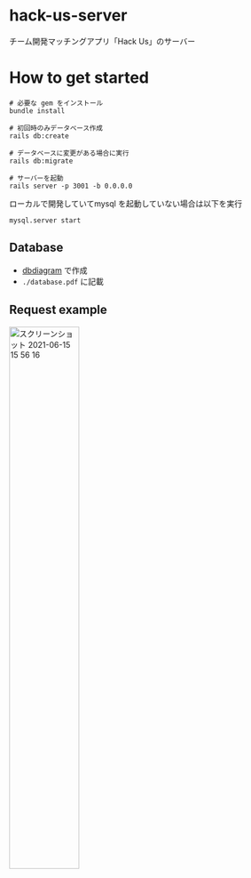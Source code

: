 # hack-us-server

チーム開発マッチングアプリ「Hack Us」のサーバー

# How to get started

```
# 必要な gem をインストール
bundle install

# 初回時のみデータベース作成
rails db:create

# データベースに変更がある場合に実行
rails db:migrate

# サーバーを起動
rails server -p 3001 -b 0.0.0.0
```

ローカルで開発していてmysql を起動していない場合は以下を実行
```
mysql.server start
```

## Database

* [dbdiagram](https://dbdiagram.io/home) で作成
* `./database.pdf` に記載<br>

## Request example

<img width="50%" alt="スクリーンショット 2021-06-15 15 56 16" src="https://user-images.githubusercontent.com/51741264/122006794-39c62a00-cdf2-11eb-8bde-42071aa2cad0.png">
